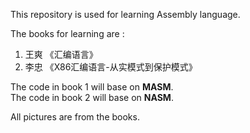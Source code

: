 This repository is used for learning Assembly language.

The books for learning are :
1. 王爽 《汇编语言》
2. 李忠 《X86汇编语言-从实模式到保护模式》

The code in book 1 will base on **MASM**.  
The code in book 2 will base on **NASM**.

All pictures are from the books.
